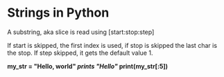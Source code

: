 # Strings in Python
A substring, aka slice is read using [start:stop:step]

If start is skipped, the first index is used, if stop is skipped the last char
is the stop. If step skipped, it gets the default value 1.

**my_str = "Hello, world"
*prints "Hello"*
print(my_str[:5])**